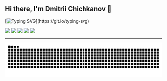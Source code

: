 ## Hi there, I'm Dmitrii Chichkanov 👋

[![Typing SVG](https://readme-typing-svg.herokuapp.com?color=%2336BCF7&lines=Welcome+to+my+channel+!!)](https://git.io/typing-svg)

![](https://github-profile-summary-cards.vercel.app/api/cards/profile-details?username=mrdamos69&theme=solarized_dark)
![](https://github-profile-summary-cards.vercel.app/api/cards/most-commit-language?username=mrdamos69&theme=solarized_dark)
![](https://github-profile-summary-cards.vercel.app/api/cards/repos-per-language?username=mrdamos69&theme=solarized_dark)
![](https://github-profile-summary-cards.vercel.app/api/cards/stats?username=mrdamos69&theme=solarized_dark)
![](https://github-profile-summary-cards.vercel.app/api/cards/productive-time?username=mrdamos69&theme=solarized_dark)

---

![Snake animation](https://github.com/mrdamos69/mrdamos69/blob/output/github-contribution-grid-snake.svg)
